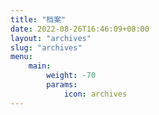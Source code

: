 ```yaml
---
title: "档案"
date: 2022-08-26T16:46:09+08:00
layout: "archives"
slug: "archives"
menu:
    main:
        weight: -70
        params: 
            icon: archives
---
```


